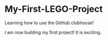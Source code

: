 # My-First-LEGO-Project
Learning how to use the GitHub clubhouse!

I am now building my first project! It is exciting.
